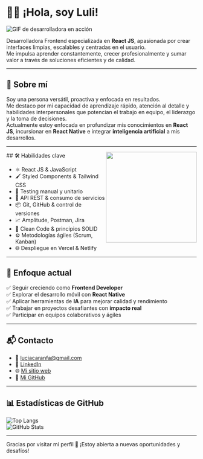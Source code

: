 # 👩‍💻 ¡Hola, soy Luli!

![GIF de desarrolladora en acción](https://media1.giphy.com/media/v1.Y2lkPTc5MGI3NjExdGV4c3N2ZmhsdmN6b2d4Y2tmNmoxcGpoeWNvZXI1bG42NXRva2w1dyZlcD12MV9pbnRlcm5hbF9naWZfYnlfaWQmY3Q9Zw/scZPhLqaVOM1qG4lT9/giphy.gif)

Desarrolladora Frontend especializada en **React JS**, apasionada por crear interfaces limpias, escalables y centradas en el usuario.  
Me impulsa aprender constantemente, crecer profesionalmente y sumar valor a través de soluciones eficientes y de calidad.

---

## 🚀 Sobre mí

Soy una persona versátil, proactiva y enfocada en resultados.  
Me destaco por mi capacidad de aprendizaje rápido, atención al detalle y habilidades interpersonales que potencian el trabajo en equipo, el liderazgo y la toma de decisiones.  
Actualmente estoy enfocada en profundizar mis conocimientos en **React JS**, incursionar en **React Native** e integrar **inteligencia artificial** a mis desarrollos.

---
<img align= "right" width= "240" src= "https://pa1.narvii.com/6580/8098c6e9207376889eeb0532d9f5a0723c4d73f5_hq.gif"/>
## 🛠️ Habilidades clave

- ⚛️ React JS & JavaScript
- 🖌️ Styled Components & Tailwind CSS
- 🧪 Testing manual y unitario
- 🔄 API REST & consumo de servicios
- 📦 Git, GitHub & control de versiones
- 📈 Amplitude, Postman, Jira
- 🧹 Clean Code & principios SOLID
- ⚙️ Metodologías ágiles (Scrum, Kanban)
- 🌐 Despliegue en Vercel & Netlify

---

## 🎯 Enfoque actual

✅ Seguir creciendo como **Frontend Developer**  
✅ Explorar el desarrollo móvil con **React Native**  
✅ Aplicar herramientas de **IA** para mejorar calidad y rendimiento  
✅ Trabajar en proyectos desafiantes con **impacto real**  
✅ Participar en equipos colaborativos y ágiles

---

## 📬 Contacto

- 📧 luciacaranfa@gmail.com  
- 💼 [LinkedIn](https://www.linkedin.com/in/lucia-caranfa/)  
- 🌐 [Mi sitio web](https://caranfa-lucia.vercel.app/)  
- 🐙 [Mi GitHub](https://github.com/Caranfa-Lucia)

---

## 📊 Estadísticas de GitHub

![Top Langs](https://github-readme-stats.vercel.app/api/top-langs/?username=Caranfa-Lucia&layout=compact&theme=radical)  
![GitHub Stats](https://github-readme-stats.vercel.app/api?username=Caranfa-Lucia&show_icons=true&theme=radical)

---

Gracias por visitar mi perfil 🤝 ¡Estoy abierta a nuevas oportunidades y desafíos!

